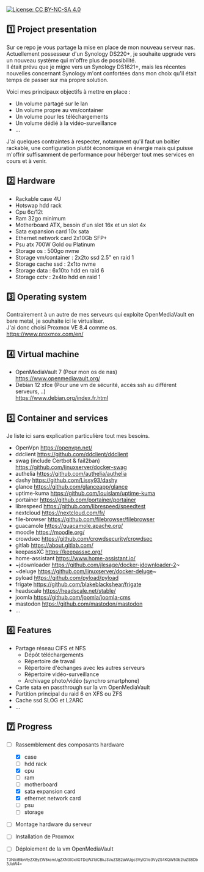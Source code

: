 [![License: CC BY-NC-SA 4.0](https://img.shields.io/badge/License-CC_BY--NC--SA_4.0-lightgrey.svg)](https://creativecommons.org/licenses/by-nc-sa/4.0/)

## :one: Project presentation
Sur ce repo je vous partage la mise en place de mon nouveau serveur nas.  
Actuellement possesseur d'un Synology DS220+, je souhaite upgrade vers un nouveau système qui m'offre plus de possibilité.  
Il était prévu que je migre vers un Synology DS1621+, mais les récentes nouvelles concernant Synology m'ont confortées dans mon choix qu'il était temps de passer sur ma propre solution.  

Voici mes principaux objectifs à mettre en place :
- Un volume partagé sur le lan
- Un volume propre au vm/container
- Un volume pour les téléchargements
- Un volume dédié à la vidéo-surveillance
- ...


J'ai quelques contraintes à respecter, notamment qu'il faut un boitier rackable, une configuration plutôt économique en énergie mais qui puisse m'offrir suffisamment de performance pour héberger tout mes services en cours et à venir.  


## :two: Hardware
- Rackable case 4U
- Hotswap hdd rack
- Cpu 6c/12t
- Ram 32go minimum
- Motherboard ATX, besoin d'un slot 16x et un slot 4x
- Sata expansion card 10x sata
- Ethernet network card 2x10Gb SFP+
- Psu atx 700W Gold ou Platinum
- Storage os : 500go nvme
- Storage vm/container : 2x2to ssd 2.5" en raid 1
- Storage cache ssd : 2x1to nvme
- Storage data : 6x10to hdd en raid 6
- Storage cctv : 2x4to hdd en raid 1


## :three: Operating system
Contrairement à un autre de mes serveurs qui exploite OpenMediaVault en bare metal, je souhaite ici le virtualiser.  
J'ai donc choisi Proxmox VE 8.4 comme os.  
https://www.proxmox.com/en/


## :four: Virtual machine
- OpenMediaVault 7 (Pour mon os de nas)  
  https://www.openmediavault.org/
- Debian 12 xfce (Pour une vm de sécurité, accès ssh au différent serveurs, ..)  
  https://www.debian.org/index.fr.html


## :five: Container and services
Je liste ici sans explication particulière tout mes besoins.
- OpenVpn https://openvpn.net/
- ddclient https://github.com/ddclient/ddclient
- swag (include Certbot & fail2ban) https://github.com/linuxserver/docker-swag
- authelia https://github.com/authelia/authelia
- dashy https://github.com/Lissy93/dashy
- glance https://github.com/glanceapp/glance
- uptime-kuma https://github.com/louislam/uptime-kuma
- portainer https://github.com/portainer/portainer
- librespeed https://github.com/librespeed/speedtest
- nextcloud https://nextcloud.com/fr/
- file-browser https://github.com/filebrowser/filebrowser
- guacamole https://guacamole.apache.org/
- moodle https://moodle.org/
- crowdsec https://github.com/crowdsecurity/crowdsec
- gitlab https://about.gitlab.com/
- keepassXC https://keepassxc.org/
- home-assistant https://www.home-assistant.io/
- ~jdownloader https://github.com/jlesage/docker-jdownloader-2~
- ~deluge https://github.com/linuxserver/docker-deluge~
- pyload https://github.com/pyload/pyload
- frigate https://github.com/blakeblackshear/frigate
- headscale https://headscale.net/stable/
- joomla https://github.com/joomla/joomla-cms
- mastodon https://github.com/mastodon/mastodon
- ...


## :six: Features
- Partage réseau CIFS et NFS
  - Dépôt téléchargements
  - Répertoire de travail
  - Répertoire d'échanges avec les autres serveurs
  - Répertoire vidéo-surveillance
  - Archivage photo/vidéo (synchro smartphone)
- Carte sata en passthrough sur la vm OpenMediaVault
- Partition principal du raid 6 en XFS ou ZFS
- Cache ssd SLOG et L2ARC
- ...


## :seven: Progress
- [ ] Rassemblement des composants hardware
  - [x] case
  - [ ] hdd rack
  - [x] cpu
  - [ ] ram
  - [ ] motherboard
  - [x] sata expansion card
  - [x] ethernet network card
  - [ ] psu
  - [ ] storage
- [ ] Montage hardware du serveur
- [ ] Installation de Proxmox
- [ ] Déploiement de la vm OpenMediaVault



<sub><sup>
T3NlciBlbnRyZXByZW5kcmUgZXN0IGxlIGTDqWJ1dCBkJ3VuZSB2aWUgc3VyIG1lc3VyZS4KQW50b2luZSBDb3JiaW4=
</sup></sub>

